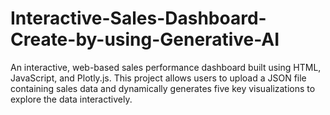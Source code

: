 # Interactive-Sales-Dashboard-Create-by-using-Generative-AI
An interactive, web-based sales performance dashboard built using HTML, JavaScript, and Plotly.js. This project allows users to upload a JSON file containing sales data and dynamically generates five key visualizations to explore the data interactively.
